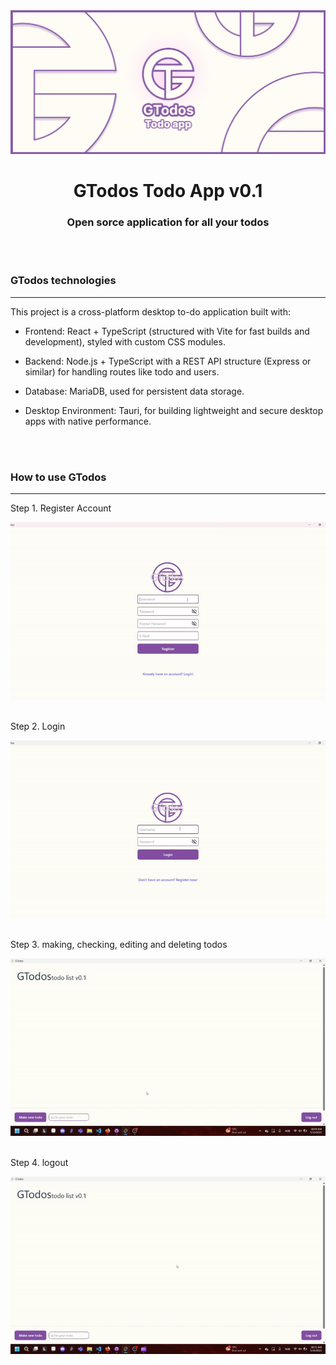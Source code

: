 <div align="center">
  <img src="./gtodos_banner.png">
</div>

<h1 align="center">GTodos Todo App v0.1</h1>
<h3 align="center">Open sorce application for all your todos</h3>

<br/>
<br/>

<div>
  <h3>GTodos technologies</h3>
  
  ********
  
  <p>This project is a cross-platform desktop to-do application built with:</p>
  
  *  Frontend: React + TypeScript (structured with Vite for fast builds and development), styled with custom CSS modules.
  
  *  Backend: Node.js + TypeScript with a REST API structure (Express or similar) for handling routes like todo and users.
    
  *  Database: MariaDB, used for persistent data storage.
    
  *  Desktop Environment: Tauri, for building lightweight and secure desktop apps with native performance.
</div>

<br/>
<br/>

<div>
  <h3>How to use GTodos</h3>

  ********

  Step 1. Register Account
  <div>
    <img src="./register.gif">
  </div>
  
  <br/>
  
  Step 2. Login
  <div>
    <img src="./login.gif">
  </div>
  
  <br/>
  
  Step 3. making, checking, editing and deleting todos
  <div>
    <img src="./todo.gif">
  </div>
  
  <br/>
  
  Step 4. logout
  <div>
    <img src="./logout.gif">
  </div>
  
  
</div>




